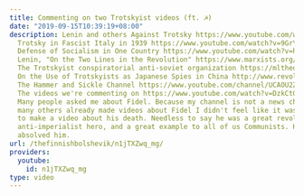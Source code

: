 ```yaml
---
title: Commenting on two Trotskyist videos (ft. ☭)
date: "2019-09-15T10:39:19+08:00"
description: Lenin and others Against Trotsky https://www.youtube.com/watch?v=B1_GPOOA9AY&list=PLzQ691f5KEHk6Q7Umo0DhvquNhniPS_3z
  Trotsky in Fascist Italy in 1939 https://www.youtube.com/watch?v=9GrYQbJ9A8o In
  Defense of Socialism in One Country https://www.youtube.com/watch?v=hCvyjA-7Dps&t=501s
  Lenin, "On the Two Lines in the Revolution" https://www.marxists.org/archive/lenin/works/1915/nov/20.htm
  The Trotskyist conspiratorial anti-soviet organization https://mltheory.wordpress.com/2014/07/12/on-the-existence-and-character-of-the-united-bloc-of-rights-zinoviev-ites-and-trotsky-ites/
  On the Use of Trotskyists as Japanese Spies in China http://www.revolutionarydemocracy.org/archive/trotskymao.htm
  The Hammer and Sickle Channel https://www.youtube.com/channel/UCAOU2ZMxUTJYzOganZqgJkQ
  The videos we're commenting on https://www.youtube.com/watch?v=DzkCtGlE_Bg https://www.youtube.com/watch?v=TO8-dxVIEEw&t=17s
  Many people asked me about Fidel. Because my channel is not a news channel and so
  many others already made videos about Fidel I didn't feel like it was necessary
  to make a video about his death. Needless to say he was a great revolutionary &
  anti-imperialist hero, and a great example to all of us Communists. History has
  absolved him.
url: /thefinnishbolshevik/n1jTXZwq_mg/
providers:
  youtube:
    id: n1jTXZwq_mg
type: video
---
```

